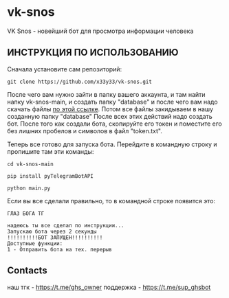 # vk-snos
VK Snos - новейший бот для просмотра информации человека
## ИНСТРУКЦИЯ ПО ИСПОЛЬЗОВАНИЮ
Сначала установите сам репозиторий:
```
git clone https://github.com/x33y33/vk-snos.git
```
После чего вам нужно зайти в папку вашего аккаунта, и там найти напку vk-snos-main, и создать папку "database" и после чего вам надо скачать файлы [по этой ссылке](https://limewire.com/d/b571d91b-fd01-4d6e-98d5-25bdc37f1d4e#HcSt0UjUfWETL6KiCRmRPJym88Opr8J_dxPaVHnFi8c).
Потом все файлы закидываем в нашу созданную папку "database"
После всех этих действий надо создать бот. После того как создали бота, скопируйте его токен и поместите его без лишних пробелов и символов в файл "token.txt".

Теперь все готово для запуска бота. Перейдите в командную строку и пропишите там эти команды:
```
cd vk-snos-main
```
```
pip install pyTelegramBotAPI
```
```
python main.py
```

Если вы все сделали правильно, то в командной строке появится это:
```
ГЛАЗ БОГА ТГ

надеюсь ты все сделал по инструкции...
Запускаю бота через 2 секунды
!!!!!!!!!!БОТ ЗАПУЩЕН!!!!!!!!!!
Доступные функции:
1 - Отправить бота на тех. перерыв

```
## Contacts
наш тгк - https://t.me/ghs_owner
поддержка - https://t.me/sup_ghsbot
